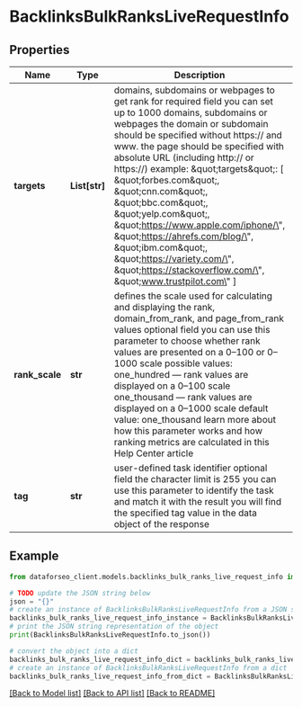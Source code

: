 # BacklinksBulkRanksLiveRequestInfo


## Properties

Name | Type | Description | Notes
------------ | ------------- | ------------- | -------------
**targets** | **List[str]** | domains, subdomains or webpages to get rank for required field you can set up to 1000 domains, subdomains or webpages the domain or subdomain should be specified without https:// and www. the page should be specified with absolute URL (including http:// or https://) example: \&quot;targets\&quot;: [   \&quot;forbes.com\&quot;,   \&quot;cnn.com\&quot;,   \&quot;bbc.com\&quot;,   \&quot;yelp.com\&quot;,   \&quot;https://www.apple.com/iphone/\&quot;,   \&quot;https://ahrefs.com/blog/\&quot;,   \&quot;ibm.com\&quot;,   \&quot;https://variety.com/\&quot;,   \&quot;https://stackoverflow.com/\&quot;,   \&quot;www.trustpilot.com\&quot; ] | [optional] 
**rank_scale** | **str** | defines the scale used for calculating and displaying the rank, domain_from_rank, and page_from_rank values optional field you can use this parameter to choose whether rank values are presented on a 0–100 or 0–1000 scale possible values: one_hundred — rank values are displayed on a 0–100 scale one_thousand — rank values are displayed on a 0–1000 scale default value: one_thousand learn more about how this parameter works and how ranking metrics are calculated in this Help Center article | [optional] 
**tag** | **str** | user-defined task identifier optional field the character limit is 255 you can use this parameter to identify the task and match it with the result you will find the specified tag value in the data object of the response | [optional] 

## Example

```python
from dataforseo_client.models.backlinks_bulk_ranks_live_request_info import BacklinksBulkRanksLiveRequestInfo

# TODO update the JSON string below
json = "{}"
# create an instance of BacklinksBulkRanksLiveRequestInfo from a JSON string
backlinks_bulk_ranks_live_request_info_instance = BacklinksBulkRanksLiveRequestInfo.from_json(json)
# print the JSON string representation of the object
print(BacklinksBulkRanksLiveRequestInfo.to_json())

# convert the object into a dict
backlinks_bulk_ranks_live_request_info_dict = backlinks_bulk_ranks_live_request_info_instance.to_dict()
# create an instance of BacklinksBulkRanksLiveRequestInfo from a dict
backlinks_bulk_ranks_live_request_info_from_dict = BacklinksBulkRanksLiveRequestInfo.from_dict(backlinks_bulk_ranks_live_request_info_dict)
```
[[Back to Model list]](../README.md#documentation-for-models) [[Back to API list]](../README.md#documentation-for-api-endpoints) [[Back to README]](../README.md)


